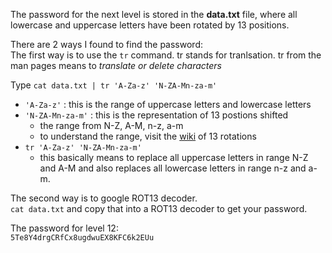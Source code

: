 The password for the next level is stored in the **data.txt** file, where all lowercase and uppercase letters have been rotated by 13 positions.

There are 2 ways I found to find the password:\
The first way is to use the `tr` command.  tr stands for tranlsation.  tr from the man pages means to *translate or delete characters*


Type `cat data.txt | tr 'A-Za-z' 'N-ZA-Mn-za-m'`
- `'A-Za-z'` : this is the range of uppercase letters and lowercase letters
- `'N-ZA-Mn-za-m'` : this is the representation of 13 postions shifted
    - the range from N-Z, A-M, n-z, a-m
    - to understand the range, visit the [wiki](https://en.wikipedia.org/wiki/ROT13) of 13 rotations
- `tr 'A-Za-z' 'N-ZA-Mn-za-m'`
    - this basically means to replace all uppercase letters in range N-Z and A-M and also replaces all lowercase letters in range n-z and a-m.


The second way is to google ROT13 decoder.\
`cat data.txt` and copy that into a ROT13 decoder to get your password.


The password for level 12:\
`5Te8Y4drgCRfCx8ugdwuEX8KFC6k2EUu`
